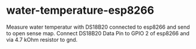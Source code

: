 # water-temperature-esp8266
Measure water temperatur with DS18B20 connected to esp8266 and send to open sense map.
Connect DS18B20 Data Pin to GPIO 2 of esp8266 and via 4.7 kOhm resistor to gnd.
